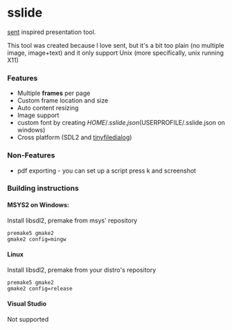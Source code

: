 # sslide

[sent](https://tools.suckless.org/sent/) inspired presentation tool.

This tool was created because I love sent,
but it's a bit too plain (no multiple image, image+text)
and it only support Unix (more specifically, unix running X11)

### Features
- Multiple **frames** per page
- Custom frame location and size
- Auto content resizing
- Image support
- custom font by creating $HOME/.sslide.json ($USERPROFILE/.sslide.json on windows)
- Cross platform (SDL2 and [tinyfiledialog](http://tinyfiledialogs.sourceforge.net/))

### Non-Features
- pdf exporting - you can set up a script press k and screenshot

### Building instructions

#### MSYS2 on Windows:

Install libsdl2, premake from msys' repository

```
premake5 gmake2
gmake2 config=mingw
```

#### Linux

Install libsdl2, premake from your distro's repository

```
premake5 gmake2
gmake2 config=release
```

#### Visual Studio

Not supported

